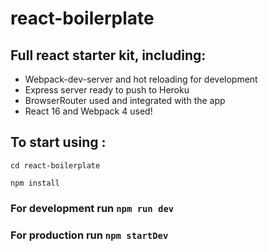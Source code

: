 # react-boilerplate

## Full react starter kit, including:
- Webpack-dev-server and hot reloading for development
- Express server ready to push to Heroku
- BrowserRouter used and integrated with the app
- React 16 and Webpack 4 used!

## To start using :

`cd react-boilerplate`

`npm install`

### For development run `npm run dev`

### For production run `npm startDev`
